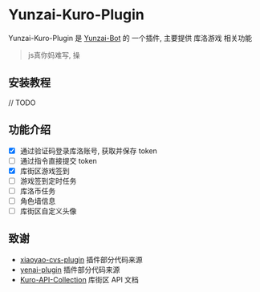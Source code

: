 # Yunzai-Kuro-Plugin

Yunzai-Kuro-Plugin 是 [Yunzai-Bot](https://github.com/yoimiya-kokomi/Miao-Yunzai) 的 一个插件, 主要提供 库洛游戏 相关功能

> js真你妈难写, 操

## 安装教程

// TODO

## 功能介绍

- [x] 通过验证码登录库洛账号, 获取并保存 token 
- [ ] 通过指令直接提交 token 
- [x] 库街区游戏签到
- [ ] 游戏签到定时任务
- [ ] 库洛币任务
- [ ] 角色墙信息
- [ ] 库街区自定义头像

## 致谢

- [xiaoyao-cvs-plugin](https://github.com/ctrlcvs/xiaoyao-cvs-plugin) 插件部分代码来源
- [yenai-plugin](https://github.com/yeyang52/yenai-plugin) 插件部分代码来源
- [Kuro-API-Collection](https://github.com/TomyJan/Kuro-API-Collection) 库街区 API 文档
